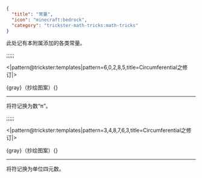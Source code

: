 ```json
{
  "title": "常量",
  "icon": "minecraft:bedrock",
  "category": "trickster-math-tricks:math-tricks"
}
```

此处记有本附属添加的各类常量。

;;;;;

<|pattern@trickster:templates|pattern=6\,0\,2\,8\,5,title=Circumferential之修订|>

{gray}（抄绘图案）{}

---

将符记换为数“π”。

;;;;;

<|pattern@trickster:templates|pattern=3\,4\,8\,7\,6\,3,title=Circumferential之修订|>

{gray}（抄绘图案）{}

---

将符记换为单位四元数。